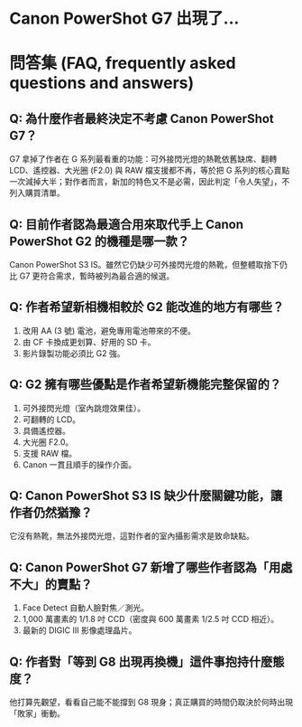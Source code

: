 # Canon PowerShot G7 出現了...

# 問答集 (FAQ, frequently asked questions and answers)

## Q: 為什麼作者最終決定不考慮 Canon PowerShot G7？
G7 拿掉了作者在 G 系列最看重的功能：可外接閃光燈的熱靴依舊缺席、翻轉 LCD、遙控器、大光圈 (F2.0) 與 RAW 檔支援都不再，等於把 G 系列的核心賣點一次減掉大半；對作者而言，新加的特色又不是必需，因此判定「令人失望」，不列入購買清單。

## Q: 目前作者認為最適合用來取代手上 Canon PowerShot G2 的機種是哪一款？
Canon PowerShot S3 IS。雖然它仍缺少可外接閃光燈的熱靴，但整體取捨下仍比 G7 更符合需求，暫時被列為最合適的候選。

## Q: 作者希望新相機相較於 G2 能改進的地方有哪些？
1. 改用 AA (3 號) 電池，避免專用電池帶來的不便。  
2. 由 CF 卡換成更划算、好用的 SD 卡。  
3. 影片錄製功能必須比 G2 強。

## Q: G2 擁有哪些優點是作者希望新機能完整保留的？
1. 可外接閃光燈（室內跳燈效果佳）。  
2. 可翻轉的 LCD。  
3. 具備遙控器。  
4. 大光圈 F2.0。  
5. 支援 RAW 檔。  
6. Canon 一貫且順手的操作介面。

## Q: Canon PowerShot S3 IS 缺少什麼關鍵功能，讓作者仍然猶豫？
它沒有熱靴，無法外接閃光燈，這對作者的室內攝影需求是致命缺點。

## Q: Canon PowerShot G7 新增了哪些作者認為「用處不大」的賣點？
1. Face Detect 自動人臉對焦／測光。  
2. 1,000 萬畫素的 1/1.8 吋 CCD（密度與 600 萬畫素 1/2.5 吋 CCD 相近）。  
3. 最新的 DIGIC III 影像處理晶片。

## Q: 作者對「等到 G8 出現再換機」這件事抱持什麼態度？
他打算先觀望，看看自己能不能撐到 G8 現身；真正購買的時間仍取決於何時出現「敗家」衝動。
